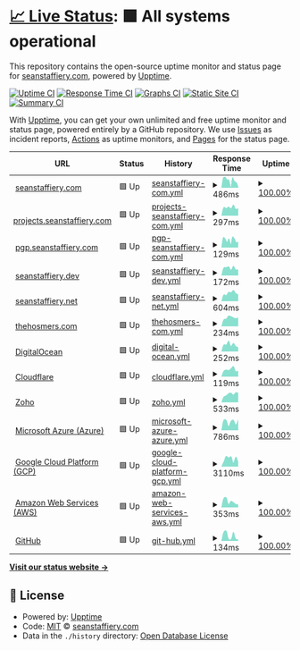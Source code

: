 # [📈 Live Status](https://demo.upptime.js.org): <!--live status--> **🟩 All systems operational**

This repository contains the open-source uptime monitor and status page for [seanstaffiery.com](https://demo.upptime.js.org), powered by [Upptime](https://github.com/upptime/upptime).

[![Uptime CI](https://github.com/seanstaffiery.com/status.seanstaffiery.com/workflows/Uptime%20CI/badge.svg)](https://github.com/seanstaffiery.com/status.seanstaffiery.com/actions?query=workflow%3A%22Uptime+CI%22)
[![Response Time CI](https://github.com/seanstaffiery.com/status.seanstaffiery.com/workflows/Response%20Time%20CI/badge.svg)](https://github.com/seanstaffiery.com/status.seanstaffiery.com/actions?query=workflow%3A%22Response+Time+CI%22)
[![Graphs CI](https://github.com/seanstaffiery.com/status.seanstaffiery.com/workflows/Graphs%20CI/badge.svg)](https://github.com/seanstaffiery.com/status.seanstaffiery.com/actions?query=workflow%3A%22Graphs+CI%22)
[![Static Site CI](https://github.com/seanstaffiery.com/status.seanstaffiery.com/workflows/Static%20Site%20CI/badge.svg)](https://github.com/seanstaffiery.com/status.seanstaffiery.com/actions?query=workflow%3A%22Static+Site+CI%22)
[![Summary CI](https://github.com/seanstaffiery.com/status.seanstaffiery.com/workflows/Summary%20CI/badge.svg)](https://github.com/seanstaffiery.com/status.seanstaffiery.com/actions?query=workflow%3A%22Summary+CI%22)

With [Upptime](https://upptime.js.org), you can get your own unlimited and free uptime monitor and status page, powered entirely by a GitHub repository. We use [Issues](https://github.com/seanstaffiery.com/status.seanstaffiery.com/issues) as incident reports, [Actions](https://github.com/seanstaffiery.com/status.seanstaffiery.com/actions) as uptime monitors, and [Pages](https://demo.upptime.js.org) for the status page.

<!--start: status pages-->
<!-- This summary is generated by Upptime (https://github.com/upptime/upptime) -->
<!-- Do not edit this manually, your changes will be overwritten -->
<!-- prettier-ignore -->
| URL | Status | History | Response Time | Uptime |
| --- | ------ | ------- | ------------- | ------ |
| <img alt="" src="https://favicons.githubusercontent.com/seanstaffiery.com" height="13"> [seanstaffiery.com](https://seanstaffiery.com) | 🟩 Up | [seanstaffiery-com.yml](https://github.com/SeanStaffiery/status.seanstaffiery.com/commits/HEAD/history/seanstaffiery-com.yml) | <details><summary><img alt="Response time graph" src="./graphs/seanstaffiery-com/response-time-week.png" height="20"> 486ms</summary><br><a href="https://status.seanstaffiery.com/history/seanstaffiery-com"><img alt="Response time 596" src="https://img.shields.io/endpoint?url=https%3A%2F%2Fraw.githubusercontent.com%2FSeanStaffiery%2Fstatus.seanstaffiery.com%2FHEAD%2Fapi%2Fseanstaffiery-com%2Fresponse-time.json"></a><br><a href="https://status.seanstaffiery.com/history/seanstaffiery-com"><img alt="24-hour response time 244" src="https://img.shields.io/endpoint?url=https%3A%2F%2Fraw.githubusercontent.com%2FSeanStaffiery%2Fstatus.seanstaffiery.com%2FHEAD%2Fapi%2Fseanstaffiery-com%2Fresponse-time-day.json"></a><br><a href="https://status.seanstaffiery.com/history/seanstaffiery-com"><img alt="7-day response time 486" src="https://img.shields.io/endpoint?url=https%3A%2F%2Fraw.githubusercontent.com%2FSeanStaffiery%2Fstatus.seanstaffiery.com%2FHEAD%2Fapi%2Fseanstaffiery-com%2Fresponse-time-week.json"></a><br><a href="https://status.seanstaffiery.com/history/seanstaffiery-com"><img alt="30-day response time 412" src="https://img.shields.io/endpoint?url=https%3A%2F%2Fraw.githubusercontent.com%2FSeanStaffiery%2Fstatus.seanstaffiery.com%2FHEAD%2Fapi%2Fseanstaffiery-com%2Fresponse-time-month.json"></a><br><a href="https://status.seanstaffiery.com/history/seanstaffiery-com"><img alt="1-year response time 596" src="https://img.shields.io/endpoint?url=https%3A%2F%2Fraw.githubusercontent.com%2FSeanStaffiery%2Fstatus.seanstaffiery.com%2FHEAD%2Fapi%2Fseanstaffiery-com%2Fresponse-time-year.json"></a></details> | <details><summary><a href="https://status.seanstaffiery.com/history/seanstaffiery-com">100.00%</a></summary><a href="https://status.seanstaffiery.com/history/seanstaffiery-com"><img alt="All-time uptime 99.88%" src="https://img.shields.io/endpoint?url=https%3A%2F%2Fraw.githubusercontent.com%2FSeanStaffiery%2Fstatus.seanstaffiery.com%2FHEAD%2Fapi%2Fseanstaffiery-com%2Fuptime.json"></a><br><a href="https://status.seanstaffiery.com/history/seanstaffiery-com"><img alt="24-hour uptime 100.00%" src="https://img.shields.io/endpoint?url=https%3A%2F%2Fraw.githubusercontent.com%2FSeanStaffiery%2Fstatus.seanstaffiery.com%2FHEAD%2Fapi%2Fseanstaffiery-com%2Fuptime-day.json"></a><br><a href="https://status.seanstaffiery.com/history/seanstaffiery-com"><img alt="7-day uptime 100.00%" src="https://img.shields.io/endpoint?url=https%3A%2F%2Fraw.githubusercontent.com%2FSeanStaffiery%2Fstatus.seanstaffiery.com%2FHEAD%2Fapi%2Fseanstaffiery-com%2Fuptime-week.json"></a><br><a href="https://status.seanstaffiery.com/history/seanstaffiery-com"><img alt="30-day uptime 99.94%" src="https://img.shields.io/endpoint?url=https%3A%2F%2Fraw.githubusercontent.com%2FSeanStaffiery%2Fstatus.seanstaffiery.com%2FHEAD%2Fapi%2Fseanstaffiery-com%2Fuptime-month.json"></a><br><a href="https://status.seanstaffiery.com/history/seanstaffiery-com"><img alt="1-year uptime 99.88%" src="https://img.shields.io/endpoint?url=https%3A%2F%2Fraw.githubusercontent.com%2FSeanStaffiery%2Fstatus.seanstaffiery.com%2FHEAD%2Fapi%2Fseanstaffiery-com%2Fuptime-year.json"></a></details>
| <img alt="" src="https://favicons.githubusercontent.com/projects.seanstaffiery.com" height="13"> [projects.seanstaffiery.com](https://projects.seanstaffiery.com) | 🟩 Up | [projects-seanstaffiery-com.yml](https://github.com/SeanStaffiery/status.seanstaffiery.com/commits/HEAD/history/projects-seanstaffiery-com.yml) | <details><summary><img alt="Response time graph" src="./graphs/projects-seanstaffiery-com/response-time-week.png" height="20"> 297ms</summary><br><a href="https://status.seanstaffiery.com/history/projects-seanstaffiery-com"><img alt="Response time 277" src="https://img.shields.io/endpoint?url=https%3A%2F%2Fraw.githubusercontent.com%2FSeanStaffiery%2Fstatus.seanstaffiery.com%2FHEAD%2Fapi%2Fprojects-seanstaffiery-com%2Fresponse-time.json"></a><br><a href="https://status.seanstaffiery.com/history/projects-seanstaffiery-com"><img alt="24-hour response time 335" src="https://img.shields.io/endpoint?url=https%3A%2F%2Fraw.githubusercontent.com%2FSeanStaffiery%2Fstatus.seanstaffiery.com%2FHEAD%2Fapi%2Fprojects-seanstaffiery-com%2Fresponse-time-day.json"></a><br><a href="https://status.seanstaffiery.com/history/projects-seanstaffiery-com"><img alt="7-day response time 297" src="https://img.shields.io/endpoint?url=https%3A%2F%2Fraw.githubusercontent.com%2FSeanStaffiery%2Fstatus.seanstaffiery.com%2FHEAD%2Fapi%2Fprojects-seanstaffiery-com%2Fresponse-time-week.json"></a><br><a href="https://status.seanstaffiery.com/history/projects-seanstaffiery-com"><img alt="30-day response time 267" src="https://img.shields.io/endpoint?url=https%3A%2F%2Fraw.githubusercontent.com%2FSeanStaffiery%2Fstatus.seanstaffiery.com%2FHEAD%2Fapi%2Fprojects-seanstaffiery-com%2Fresponse-time-month.json"></a><br><a href="https://status.seanstaffiery.com/history/projects-seanstaffiery-com"><img alt="1-year response time 277" src="https://img.shields.io/endpoint?url=https%3A%2F%2Fraw.githubusercontent.com%2FSeanStaffiery%2Fstatus.seanstaffiery.com%2FHEAD%2Fapi%2Fprojects-seanstaffiery-com%2Fresponse-time-year.json"></a></details> | <details><summary><a href="https://status.seanstaffiery.com/history/projects-seanstaffiery-com">100.00%</a></summary><a href="https://status.seanstaffiery.com/history/projects-seanstaffiery-com"><img alt="All-time uptime 99.79%" src="https://img.shields.io/endpoint?url=https%3A%2F%2Fraw.githubusercontent.com%2FSeanStaffiery%2Fstatus.seanstaffiery.com%2FHEAD%2Fapi%2Fprojects-seanstaffiery-com%2Fuptime.json"></a><br><a href="https://status.seanstaffiery.com/history/projects-seanstaffiery-com"><img alt="24-hour uptime 100.00%" src="https://img.shields.io/endpoint?url=https%3A%2F%2Fraw.githubusercontent.com%2FSeanStaffiery%2Fstatus.seanstaffiery.com%2FHEAD%2Fapi%2Fprojects-seanstaffiery-com%2Fuptime-day.json"></a><br><a href="https://status.seanstaffiery.com/history/projects-seanstaffiery-com"><img alt="7-day uptime 100.00%" src="https://img.shields.io/endpoint?url=https%3A%2F%2Fraw.githubusercontent.com%2FSeanStaffiery%2Fstatus.seanstaffiery.com%2FHEAD%2Fapi%2Fprojects-seanstaffiery-com%2Fuptime-week.json"></a><br><a href="https://status.seanstaffiery.com/history/projects-seanstaffiery-com"><img alt="30-day uptime 99.94%" src="https://img.shields.io/endpoint?url=https%3A%2F%2Fraw.githubusercontent.com%2FSeanStaffiery%2Fstatus.seanstaffiery.com%2FHEAD%2Fapi%2Fprojects-seanstaffiery-com%2Fuptime-month.json"></a><br><a href="https://status.seanstaffiery.com/history/projects-seanstaffiery-com"><img alt="1-year uptime 99.79%" src="https://img.shields.io/endpoint?url=https%3A%2F%2Fraw.githubusercontent.com%2FSeanStaffiery%2Fstatus.seanstaffiery.com%2FHEAD%2Fapi%2Fprojects-seanstaffiery-com%2Fuptime-year.json"></a></details>
| <img alt="" src="https://favicons.githubusercontent.com/pgp.seanstaffiery.com" height="13"> [pgp.seanstaffiery.com](https://pgp.seanstaffiery.com) | 🟩 Up | [pgp-seanstaffiery-com.yml](https://github.com/SeanStaffiery/status.seanstaffiery.com/commits/HEAD/history/pgp-seanstaffiery-com.yml) | <details><summary><img alt="Response time graph" src="./graphs/pgp-seanstaffiery-com/response-time-week.png" height="20"> 129ms</summary><br><a href="https://status.seanstaffiery.com/history/pgp-seanstaffiery-com"><img alt="Response time 123" src="https://img.shields.io/endpoint?url=https%3A%2F%2Fraw.githubusercontent.com%2FSeanStaffiery%2Fstatus.seanstaffiery.com%2FHEAD%2Fapi%2Fpgp-seanstaffiery-com%2Fresponse-time.json"></a><br><a href="https://status.seanstaffiery.com/history/pgp-seanstaffiery-com"><img alt="24-hour response time 125" src="https://img.shields.io/endpoint?url=https%3A%2F%2Fraw.githubusercontent.com%2FSeanStaffiery%2Fstatus.seanstaffiery.com%2FHEAD%2Fapi%2Fpgp-seanstaffiery-com%2Fresponse-time-day.json"></a><br><a href="https://status.seanstaffiery.com/history/pgp-seanstaffiery-com"><img alt="7-day response time 129" src="https://img.shields.io/endpoint?url=https%3A%2F%2Fraw.githubusercontent.com%2FSeanStaffiery%2Fstatus.seanstaffiery.com%2FHEAD%2Fapi%2Fpgp-seanstaffiery-com%2Fresponse-time-week.json"></a><br><a href="https://status.seanstaffiery.com/history/pgp-seanstaffiery-com"><img alt="30-day response time 128" src="https://img.shields.io/endpoint?url=https%3A%2F%2Fraw.githubusercontent.com%2FSeanStaffiery%2Fstatus.seanstaffiery.com%2FHEAD%2Fapi%2Fpgp-seanstaffiery-com%2Fresponse-time-month.json"></a><br><a href="https://status.seanstaffiery.com/history/pgp-seanstaffiery-com"><img alt="1-year response time 123" src="https://img.shields.io/endpoint?url=https%3A%2F%2Fraw.githubusercontent.com%2FSeanStaffiery%2Fstatus.seanstaffiery.com%2FHEAD%2Fapi%2Fpgp-seanstaffiery-com%2Fresponse-time-year.json"></a></details> | <details><summary><a href="https://status.seanstaffiery.com/history/pgp-seanstaffiery-com">100.00%</a></summary><a href="https://status.seanstaffiery.com/history/pgp-seanstaffiery-com"><img alt="All-time uptime 99.97%" src="https://img.shields.io/endpoint?url=https%3A%2F%2Fraw.githubusercontent.com%2FSeanStaffiery%2Fstatus.seanstaffiery.com%2FHEAD%2Fapi%2Fpgp-seanstaffiery-com%2Fuptime.json"></a><br><a href="https://status.seanstaffiery.com/history/pgp-seanstaffiery-com"><img alt="24-hour uptime 100.00%" src="https://img.shields.io/endpoint?url=https%3A%2F%2Fraw.githubusercontent.com%2FSeanStaffiery%2Fstatus.seanstaffiery.com%2FHEAD%2Fapi%2Fpgp-seanstaffiery-com%2Fuptime-day.json"></a><br><a href="https://status.seanstaffiery.com/history/pgp-seanstaffiery-com"><img alt="7-day uptime 100.00%" src="https://img.shields.io/endpoint?url=https%3A%2F%2Fraw.githubusercontent.com%2FSeanStaffiery%2Fstatus.seanstaffiery.com%2FHEAD%2Fapi%2Fpgp-seanstaffiery-com%2Fuptime-week.json"></a><br><a href="https://status.seanstaffiery.com/history/pgp-seanstaffiery-com"><img alt="30-day uptime 100.00%" src="https://img.shields.io/endpoint?url=https%3A%2F%2Fraw.githubusercontent.com%2FSeanStaffiery%2Fstatus.seanstaffiery.com%2FHEAD%2Fapi%2Fpgp-seanstaffiery-com%2Fuptime-month.json"></a><br><a href="https://status.seanstaffiery.com/history/pgp-seanstaffiery-com"><img alt="1-year uptime 99.97%" src="https://img.shields.io/endpoint?url=https%3A%2F%2Fraw.githubusercontent.com%2FSeanStaffiery%2Fstatus.seanstaffiery.com%2FHEAD%2Fapi%2Fpgp-seanstaffiery-com%2Fuptime-year.json"></a></details>
| <img alt="" src="https://favicons.githubusercontent.com/seanstaffiery.dev" height="13"> [seanstaffiery.dev](https://seanstaffiery.dev) | 🟩 Up | [seanstaffiery-dev.yml](https://github.com/SeanStaffiery/status.seanstaffiery.com/commits/HEAD/history/seanstaffiery-dev.yml) | <details><summary><img alt="Response time graph" src="./graphs/seanstaffiery-dev/response-time-week.png" height="20"> 172ms</summary><br><a href="https://status.seanstaffiery.com/history/seanstaffiery-dev"><img alt="Response time 180" src="https://img.shields.io/endpoint?url=https%3A%2F%2Fraw.githubusercontent.com%2FSeanStaffiery%2Fstatus.seanstaffiery.com%2FHEAD%2Fapi%2Fseanstaffiery-dev%2Fresponse-time.json"></a><br><a href="https://status.seanstaffiery.com/history/seanstaffiery-dev"><img alt="24-hour response time 218" src="https://img.shields.io/endpoint?url=https%3A%2F%2Fraw.githubusercontent.com%2FSeanStaffiery%2Fstatus.seanstaffiery.com%2FHEAD%2Fapi%2Fseanstaffiery-dev%2Fresponse-time-day.json"></a><br><a href="https://status.seanstaffiery.com/history/seanstaffiery-dev"><img alt="7-day response time 172" src="https://img.shields.io/endpoint?url=https%3A%2F%2Fraw.githubusercontent.com%2FSeanStaffiery%2Fstatus.seanstaffiery.com%2FHEAD%2Fapi%2Fseanstaffiery-dev%2Fresponse-time-week.json"></a><br><a href="https://status.seanstaffiery.com/history/seanstaffiery-dev"><img alt="30-day response time 165" src="https://img.shields.io/endpoint?url=https%3A%2F%2Fraw.githubusercontent.com%2FSeanStaffiery%2Fstatus.seanstaffiery.com%2FHEAD%2Fapi%2Fseanstaffiery-dev%2Fresponse-time-month.json"></a><br><a href="https://status.seanstaffiery.com/history/seanstaffiery-dev"><img alt="1-year response time 180" src="https://img.shields.io/endpoint?url=https%3A%2F%2Fraw.githubusercontent.com%2FSeanStaffiery%2Fstatus.seanstaffiery.com%2FHEAD%2Fapi%2Fseanstaffiery-dev%2Fresponse-time-year.json"></a></details> | <details><summary><a href="https://status.seanstaffiery.com/history/seanstaffiery-dev">100.00%</a></summary><a href="https://status.seanstaffiery.com/history/seanstaffiery-dev"><img alt="All-time uptime 99.94%" src="https://img.shields.io/endpoint?url=https%3A%2F%2Fraw.githubusercontent.com%2FSeanStaffiery%2Fstatus.seanstaffiery.com%2FHEAD%2Fapi%2Fseanstaffiery-dev%2Fuptime.json"></a><br><a href="https://status.seanstaffiery.com/history/seanstaffiery-dev"><img alt="24-hour uptime 100.00%" src="https://img.shields.io/endpoint?url=https%3A%2F%2Fraw.githubusercontent.com%2FSeanStaffiery%2Fstatus.seanstaffiery.com%2FHEAD%2Fapi%2Fseanstaffiery-dev%2Fuptime-day.json"></a><br><a href="https://status.seanstaffiery.com/history/seanstaffiery-dev"><img alt="7-day uptime 100.00%" src="https://img.shields.io/endpoint?url=https%3A%2F%2Fraw.githubusercontent.com%2FSeanStaffiery%2Fstatus.seanstaffiery.com%2FHEAD%2Fapi%2Fseanstaffiery-dev%2Fuptime-week.json"></a><br><a href="https://status.seanstaffiery.com/history/seanstaffiery-dev"><img alt="30-day uptime 100.00%" src="https://img.shields.io/endpoint?url=https%3A%2F%2Fraw.githubusercontent.com%2FSeanStaffiery%2Fstatus.seanstaffiery.com%2FHEAD%2Fapi%2Fseanstaffiery-dev%2Fuptime-month.json"></a><br><a href="https://status.seanstaffiery.com/history/seanstaffiery-dev"><img alt="1-year uptime 99.94%" src="https://img.shields.io/endpoint?url=https%3A%2F%2Fraw.githubusercontent.com%2FSeanStaffiery%2Fstatus.seanstaffiery.com%2FHEAD%2Fapi%2Fseanstaffiery-dev%2Fuptime-year.json"></a></details>
| <img alt="" src="https://favicons.githubusercontent.com/seanstaffiery.net" height="13"> [seanstaffiery.net](https://seanstaffiery.net) | 🟩 Up | [seanstaffiery-net.yml](https://github.com/SeanStaffiery/status.seanstaffiery.com/commits/HEAD/history/seanstaffiery-net.yml) | <details><summary><img alt="Response time graph" src="./graphs/seanstaffiery-net/response-time-week.png" height="20"> 604ms</summary><br><a href="https://status.seanstaffiery.com/history/seanstaffiery-net"><img alt="Response time 585" src="https://img.shields.io/endpoint?url=https%3A%2F%2Fraw.githubusercontent.com%2FSeanStaffiery%2Fstatus.seanstaffiery.com%2FHEAD%2Fapi%2Fseanstaffiery-net%2Fresponse-time.json"></a><br><a href="https://status.seanstaffiery.com/history/seanstaffiery-net"><img alt="24-hour response time 675" src="https://img.shields.io/endpoint?url=https%3A%2F%2Fraw.githubusercontent.com%2FSeanStaffiery%2Fstatus.seanstaffiery.com%2FHEAD%2Fapi%2Fseanstaffiery-net%2Fresponse-time-day.json"></a><br><a href="https://status.seanstaffiery.com/history/seanstaffiery-net"><img alt="7-day response time 604" src="https://img.shields.io/endpoint?url=https%3A%2F%2Fraw.githubusercontent.com%2FSeanStaffiery%2Fstatus.seanstaffiery.com%2FHEAD%2Fapi%2Fseanstaffiery-net%2Fresponse-time-week.json"></a><br><a href="https://status.seanstaffiery.com/history/seanstaffiery-net"><img alt="30-day response time 581" src="https://img.shields.io/endpoint?url=https%3A%2F%2Fraw.githubusercontent.com%2FSeanStaffiery%2Fstatus.seanstaffiery.com%2FHEAD%2Fapi%2Fseanstaffiery-net%2Fresponse-time-month.json"></a><br><a href="https://status.seanstaffiery.com/history/seanstaffiery-net"><img alt="1-year response time 585" src="https://img.shields.io/endpoint?url=https%3A%2F%2Fraw.githubusercontent.com%2FSeanStaffiery%2Fstatus.seanstaffiery.com%2FHEAD%2Fapi%2Fseanstaffiery-net%2Fresponse-time-year.json"></a></details> | <details><summary><a href="https://status.seanstaffiery.com/history/seanstaffiery-net">100.00%</a></summary><a href="https://status.seanstaffiery.com/history/seanstaffiery-net"><img alt="All-time uptime 100.00%" src="https://img.shields.io/endpoint?url=https%3A%2F%2Fraw.githubusercontent.com%2FSeanStaffiery%2Fstatus.seanstaffiery.com%2FHEAD%2Fapi%2Fseanstaffiery-net%2Fuptime.json"></a><br><a href="https://status.seanstaffiery.com/history/seanstaffiery-net"><img alt="24-hour uptime 100.00%" src="https://img.shields.io/endpoint?url=https%3A%2F%2Fraw.githubusercontent.com%2FSeanStaffiery%2Fstatus.seanstaffiery.com%2FHEAD%2Fapi%2Fseanstaffiery-net%2Fuptime-day.json"></a><br><a href="https://status.seanstaffiery.com/history/seanstaffiery-net"><img alt="7-day uptime 100.00%" src="https://img.shields.io/endpoint?url=https%3A%2F%2Fraw.githubusercontent.com%2FSeanStaffiery%2Fstatus.seanstaffiery.com%2FHEAD%2Fapi%2Fseanstaffiery-net%2Fuptime-week.json"></a><br><a href="https://status.seanstaffiery.com/history/seanstaffiery-net"><img alt="30-day uptime 100.00%" src="https://img.shields.io/endpoint?url=https%3A%2F%2Fraw.githubusercontent.com%2FSeanStaffiery%2Fstatus.seanstaffiery.com%2FHEAD%2Fapi%2Fseanstaffiery-net%2Fuptime-month.json"></a><br><a href="https://status.seanstaffiery.com/history/seanstaffiery-net"><img alt="1-year uptime 100.00%" src="https://img.shields.io/endpoint?url=https%3A%2F%2Fraw.githubusercontent.com%2FSeanStaffiery%2Fstatus.seanstaffiery.com%2FHEAD%2Fapi%2Fseanstaffiery-net%2Fuptime-year.json"></a></details>
| <img alt="" src="https://favicons.githubusercontent.com/thehosmers.com" height="13"> [thehosmers.com](https://thehosmers.com) | 🟩 Up | [thehosmers-com.yml](https://github.com/SeanStaffiery/status.seanstaffiery.com/commits/HEAD/history/thehosmers-com.yml) | <details><summary><img alt="Response time graph" src="./graphs/thehosmers-com/response-time-week.png" height="20"> 234ms</summary><br><a href="https://status.seanstaffiery.com/history/thehosmers-com"><img alt="Response time 227" src="https://img.shields.io/endpoint?url=https%3A%2F%2Fraw.githubusercontent.com%2FSeanStaffiery%2Fstatus.seanstaffiery.com%2FHEAD%2Fapi%2Fthehosmers-com%2Fresponse-time.json"></a><br><a href="https://status.seanstaffiery.com/history/thehosmers-com"><img alt="24-hour response time 195" src="https://img.shields.io/endpoint?url=https%3A%2F%2Fraw.githubusercontent.com%2FSeanStaffiery%2Fstatus.seanstaffiery.com%2FHEAD%2Fapi%2Fthehosmers-com%2Fresponse-time-day.json"></a><br><a href="https://status.seanstaffiery.com/history/thehosmers-com"><img alt="7-day response time 234" src="https://img.shields.io/endpoint?url=https%3A%2F%2Fraw.githubusercontent.com%2FSeanStaffiery%2Fstatus.seanstaffiery.com%2FHEAD%2Fapi%2Fthehosmers-com%2Fresponse-time-week.json"></a><br><a href="https://status.seanstaffiery.com/history/thehosmers-com"><img alt="30-day response time 222" src="https://img.shields.io/endpoint?url=https%3A%2F%2Fraw.githubusercontent.com%2FSeanStaffiery%2Fstatus.seanstaffiery.com%2FHEAD%2Fapi%2Fthehosmers-com%2Fresponse-time-month.json"></a><br><a href="https://status.seanstaffiery.com/history/thehosmers-com"><img alt="1-year response time 227" src="https://img.shields.io/endpoint?url=https%3A%2F%2Fraw.githubusercontent.com%2FSeanStaffiery%2Fstatus.seanstaffiery.com%2FHEAD%2Fapi%2Fthehosmers-com%2Fresponse-time-year.json"></a></details> | <details><summary><a href="https://status.seanstaffiery.com/history/thehosmers-com">100.00%</a></summary><a href="https://status.seanstaffiery.com/history/thehosmers-com"><img alt="All-time uptime 99.97%" src="https://img.shields.io/endpoint?url=https%3A%2F%2Fraw.githubusercontent.com%2FSeanStaffiery%2Fstatus.seanstaffiery.com%2FHEAD%2Fapi%2Fthehosmers-com%2Fuptime.json"></a><br><a href="https://status.seanstaffiery.com/history/thehosmers-com"><img alt="24-hour uptime 100.00%" src="https://img.shields.io/endpoint?url=https%3A%2F%2Fraw.githubusercontent.com%2FSeanStaffiery%2Fstatus.seanstaffiery.com%2FHEAD%2Fapi%2Fthehosmers-com%2Fuptime-day.json"></a><br><a href="https://status.seanstaffiery.com/history/thehosmers-com"><img alt="7-day uptime 100.00%" src="https://img.shields.io/endpoint?url=https%3A%2F%2Fraw.githubusercontent.com%2FSeanStaffiery%2Fstatus.seanstaffiery.com%2FHEAD%2Fapi%2Fthehosmers-com%2Fuptime-week.json"></a><br><a href="https://status.seanstaffiery.com/history/thehosmers-com"><img alt="30-day uptime 100.00%" src="https://img.shields.io/endpoint?url=https%3A%2F%2Fraw.githubusercontent.com%2FSeanStaffiery%2Fstatus.seanstaffiery.com%2FHEAD%2Fapi%2Fthehosmers-com%2Fuptime-month.json"></a><br><a href="https://status.seanstaffiery.com/history/thehosmers-com"><img alt="1-year uptime 99.97%" src="https://img.shields.io/endpoint?url=https%3A%2F%2Fraw.githubusercontent.com%2FSeanStaffiery%2Fstatus.seanstaffiery.com%2FHEAD%2Fapi%2Fthehosmers-com%2Fuptime-year.json"></a></details>
| <img alt="" src="https://favicons.githubusercontent.com/digitalocean.com" height="13"> [DigitalOcean](https://digitalocean.com) | 🟩 Up | [digital-ocean.yml](https://github.com/SeanStaffiery/status.seanstaffiery.com/commits/HEAD/history/digital-ocean.yml) | <details><summary><img alt="Response time graph" src="./graphs/digital-ocean/response-time-week.png" height="20"> 252ms</summary><br><a href="https://status.seanstaffiery.com/history/digital-ocean"><img alt="Response time 205" src="https://img.shields.io/endpoint?url=https%3A%2F%2Fraw.githubusercontent.com%2FSeanStaffiery%2Fstatus.seanstaffiery.com%2FHEAD%2Fapi%2Fdigital-ocean%2Fresponse-time.json"></a><br><a href="https://status.seanstaffiery.com/history/digital-ocean"><img alt="24-hour response time 311" src="https://img.shields.io/endpoint?url=https%3A%2F%2Fraw.githubusercontent.com%2FSeanStaffiery%2Fstatus.seanstaffiery.com%2FHEAD%2Fapi%2Fdigital-ocean%2Fresponse-time-day.json"></a><br><a href="https://status.seanstaffiery.com/history/digital-ocean"><img alt="7-day response time 252" src="https://img.shields.io/endpoint?url=https%3A%2F%2Fraw.githubusercontent.com%2FSeanStaffiery%2Fstatus.seanstaffiery.com%2FHEAD%2Fapi%2Fdigital-ocean%2Fresponse-time-week.json"></a><br><a href="https://status.seanstaffiery.com/history/digital-ocean"><img alt="30-day response time 203" src="https://img.shields.io/endpoint?url=https%3A%2F%2Fraw.githubusercontent.com%2FSeanStaffiery%2Fstatus.seanstaffiery.com%2FHEAD%2Fapi%2Fdigital-ocean%2Fresponse-time-month.json"></a><br><a href="https://status.seanstaffiery.com/history/digital-ocean"><img alt="1-year response time 205" src="https://img.shields.io/endpoint?url=https%3A%2F%2Fraw.githubusercontent.com%2FSeanStaffiery%2Fstatus.seanstaffiery.com%2FHEAD%2Fapi%2Fdigital-ocean%2Fresponse-time-year.json"></a></details> | <details><summary><a href="https://status.seanstaffiery.com/history/digital-ocean">100.00%</a></summary><a href="https://status.seanstaffiery.com/history/digital-ocean"><img alt="All-time uptime 100.00%" src="https://img.shields.io/endpoint?url=https%3A%2F%2Fraw.githubusercontent.com%2FSeanStaffiery%2Fstatus.seanstaffiery.com%2FHEAD%2Fapi%2Fdigital-ocean%2Fuptime.json"></a><br><a href="https://status.seanstaffiery.com/history/digital-ocean"><img alt="24-hour uptime 100.00%" src="https://img.shields.io/endpoint?url=https%3A%2F%2Fraw.githubusercontent.com%2FSeanStaffiery%2Fstatus.seanstaffiery.com%2FHEAD%2Fapi%2Fdigital-ocean%2Fuptime-day.json"></a><br><a href="https://status.seanstaffiery.com/history/digital-ocean"><img alt="7-day uptime 100.00%" src="https://img.shields.io/endpoint?url=https%3A%2F%2Fraw.githubusercontent.com%2FSeanStaffiery%2Fstatus.seanstaffiery.com%2FHEAD%2Fapi%2Fdigital-ocean%2Fuptime-week.json"></a><br><a href="https://status.seanstaffiery.com/history/digital-ocean"><img alt="30-day uptime 100.00%" src="https://img.shields.io/endpoint?url=https%3A%2F%2Fraw.githubusercontent.com%2FSeanStaffiery%2Fstatus.seanstaffiery.com%2FHEAD%2Fapi%2Fdigital-ocean%2Fuptime-month.json"></a><br><a href="https://status.seanstaffiery.com/history/digital-ocean"><img alt="1-year uptime 100.00%" src="https://img.shields.io/endpoint?url=https%3A%2F%2Fraw.githubusercontent.com%2FSeanStaffiery%2Fstatus.seanstaffiery.com%2FHEAD%2Fapi%2Fdigital-ocean%2Fuptime-year.json"></a></details>
| <img alt="" src="https://favicons.githubusercontent.com/www.cloudflare.com" height="13"> [Cloudflare](https://www.cloudflare.com) | 🟩 Up | [cloudflare.yml](https://github.com/SeanStaffiery/status.seanstaffiery.com/commits/HEAD/history/cloudflare.yml) | <details><summary><img alt="Response time graph" src="./graphs/cloudflare/response-time-week.png" height="20"> 119ms</summary><br><a href="https://status.seanstaffiery.com/history/cloudflare"><img alt="Response time 135" src="https://img.shields.io/endpoint?url=https%3A%2F%2Fraw.githubusercontent.com%2FSeanStaffiery%2Fstatus.seanstaffiery.com%2FHEAD%2Fapi%2Fcloudflare%2Fresponse-time.json"></a><br><a href="https://status.seanstaffiery.com/history/cloudflare"><img alt="24-hour response time 138" src="https://img.shields.io/endpoint?url=https%3A%2F%2Fraw.githubusercontent.com%2FSeanStaffiery%2Fstatus.seanstaffiery.com%2FHEAD%2Fapi%2Fcloudflare%2Fresponse-time-day.json"></a><br><a href="https://status.seanstaffiery.com/history/cloudflare"><img alt="7-day response time 119" src="https://img.shields.io/endpoint?url=https%3A%2F%2Fraw.githubusercontent.com%2FSeanStaffiery%2Fstatus.seanstaffiery.com%2FHEAD%2Fapi%2Fcloudflare%2Fresponse-time-week.json"></a><br><a href="https://status.seanstaffiery.com/history/cloudflare"><img alt="30-day response time 91" src="https://img.shields.io/endpoint?url=https%3A%2F%2Fraw.githubusercontent.com%2FSeanStaffiery%2Fstatus.seanstaffiery.com%2FHEAD%2Fapi%2Fcloudflare%2Fresponse-time-month.json"></a><br><a href="https://status.seanstaffiery.com/history/cloudflare"><img alt="1-year response time 135" src="https://img.shields.io/endpoint?url=https%3A%2F%2Fraw.githubusercontent.com%2FSeanStaffiery%2Fstatus.seanstaffiery.com%2FHEAD%2Fapi%2Fcloudflare%2Fresponse-time-year.json"></a></details> | <details><summary><a href="https://status.seanstaffiery.com/history/cloudflare">100.00%</a></summary><a href="https://status.seanstaffiery.com/history/cloudflare"><img alt="All-time uptime 100.00%" src="https://img.shields.io/endpoint?url=https%3A%2F%2Fraw.githubusercontent.com%2FSeanStaffiery%2Fstatus.seanstaffiery.com%2FHEAD%2Fapi%2Fcloudflare%2Fuptime.json"></a><br><a href="https://status.seanstaffiery.com/history/cloudflare"><img alt="24-hour uptime 100.00%" src="https://img.shields.io/endpoint?url=https%3A%2F%2Fraw.githubusercontent.com%2FSeanStaffiery%2Fstatus.seanstaffiery.com%2FHEAD%2Fapi%2Fcloudflare%2Fuptime-day.json"></a><br><a href="https://status.seanstaffiery.com/history/cloudflare"><img alt="7-day uptime 100.00%" src="https://img.shields.io/endpoint?url=https%3A%2F%2Fraw.githubusercontent.com%2FSeanStaffiery%2Fstatus.seanstaffiery.com%2FHEAD%2Fapi%2Fcloudflare%2Fuptime-week.json"></a><br><a href="https://status.seanstaffiery.com/history/cloudflare"><img alt="30-day uptime 100.00%" src="https://img.shields.io/endpoint?url=https%3A%2F%2Fraw.githubusercontent.com%2FSeanStaffiery%2Fstatus.seanstaffiery.com%2FHEAD%2Fapi%2Fcloudflare%2Fuptime-month.json"></a><br><a href="https://status.seanstaffiery.com/history/cloudflare"><img alt="1-year uptime 100.00%" src="https://img.shields.io/endpoint?url=https%3A%2F%2Fraw.githubusercontent.com%2FSeanStaffiery%2Fstatus.seanstaffiery.com%2FHEAD%2Fapi%2Fcloudflare%2Fuptime-year.json"></a></details>
| <img alt="" src="https://favicons.githubusercontent.com/zoho.com" height="13"> [Zoho](https://zoho.com) | 🟩 Up | [zoho.yml](https://github.com/SeanStaffiery/status.seanstaffiery.com/commits/HEAD/history/zoho.yml) | <details><summary><img alt="Response time graph" src="./graphs/zoho/response-time-week.png" height="20"> 533ms</summary><br><a href="https://status.seanstaffiery.com/history/zoho"><img alt="Response time 965" src="https://img.shields.io/endpoint?url=https%3A%2F%2Fraw.githubusercontent.com%2FSeanStaffiery%2Fstatus.seanstaffiery.com%2FHEAD%2Fapi%2Fzoho%2Fresponse-time.json"></a><br><a href="https://status.seanstaffiery.com/history/zoho"><img alt="24-hour response time 453" src="https://img.shields.io/endpoint?url=https%3A%2F%2Fraw.githubusercontent.com%2FSeanStaffiery%2Fstatus.seanstaffiery.com%2FHEAD%2Fapi%2Fzoho%2Fresponse-time-day.json"></a><br><a href="https://status.seanstaffiery.com/history/zoho"><img alt="7-day response time 533" src="https://img.shields.io/endpoint?url=https%3A%2F%2Fraw.githubusercontent.com%2FSeanStaffiery%2Fstatus.seanstaffiery.com%2FHEAD%2Fapi%2Fzoho%2Fresponse-time-week.json"></a><br><a href="https://status.seanstaffiery.com/history/zoho"><img alt="30-day response time 537" src="https://img.shields.io/endpoint?url=https%3A%2F%2Fraw.githubusercontent.com%2FSeanStaffiery%2Fstatus.seanstaffiery.com%2FHEAD%2Fapi%2Fzoho%2Fresponse-time-month.json"></a><br><a href="https://status.seanstaffiery.com/history/zoho"><img alt="1-year response time 965" src="https://img.shields.io/endpoint?url=https%3A%2F%2Fraw.githubusercontent.com%2FSeanStaffiery%2Fstatus.seanstaffiery.com%2FHEAD%2Fapi%2Fzoho%2Fresponse-time-year.json"></a></details> | <details><summary><a href="https://status.seanstaffiery.com/history/zoho">100.00%</a></summary><a href="https://status.seanstaffiery.com/history/zoho"><img alt="All-time uptime 99.96%" src="https://img.shields.io/endpoint?url=https%3A%2F%2Fraw.githubusercontent.com%2FSeanStaffiery%2Fstatus.seanstaffiery.com%2FHEAD%2Fapi%2Fzoho%2Fuptime.json"></a><br><a href="https://status.seanstaffiery.com/history/zoho"><img alt="24-hour uptime 100.00%" src="https://img.shields.io/endpoint?url=https%3A%2F%2Fraw.githubusercontent.com%2FSeanStaffiery%2Fstatus.seanstaffiery.com%2FHEAD%2Fapi%2Fzoho%2Fuptime-day.json"></a><br><a href="https://status.seanstaffiery.com/history/zoho"><img alt="7-day uptime 100.00%" src="https://img.shields.io/endpoint?url=https%3A%2F%2Fraw.githubusercontent.com%2FSeanStaffiery%2Fstatus.seanstaffiery.com%2FHEAD%2Fapi%2Fzoho%2Fuptime-week.json"></a><br><a href="https://status.seanstaffiery.com/history/zoho"><img alt="30-day uptime 100.00%" src="https://img.shields.io/endpoint?url=https%3A%2F%2Fraw.githubusercontent.com%2FSeanStaffiery%2Fstatus.seanstaffiery.com%2FHEAD%2Fapi%2Fzoho%2Fuptime-month.json"></a><br><a href="https://status.seanstaffiery.com/history/zoho"><img alt="1-year uptime 99.96%" src="https://img.shields.io/endpoint?url=https%3A%2F%2Fraw.githubusercontent.com%2FSeanStaffiery%2Fstatus.seanstaffiery.com%2FHEAD%2Fapi%2Fzoho%2Fuptime-year.json"></a></details>
| <img alt="" src="https://favicons.githubusercontent.com/azure.com" height="13"> [Microsoft Azure (Azure)](https://azure.com) | 🟩 Up | [microsoft-azure-azure.yml](https://github.com/SeanStaffiery/status.seanstaffiery.com/commits/HEAD/history/microsoft-azure-azure.yml) | <details><summary><img alt="Response time graph" src="./graphs/microsoft-azure-azure/response-time-week.png" height="20"> 786ms</summary><br><a href="https://status.seanstaffiery.com/history/microsoft-azure-azure"><img alt="Response time 845" src="https://img.shields.io/endpoint?url=https%3A%2F%2Fraw.githubusercontent.com%2FSeanStaffiery%2Fstatus.seanstaffiery.com%2FHEAD%2Fapi%2Fmicrosoft-azure-azure%2Fresponse-time.json"></a><br><a href="https://status.seanstaffiery.com/history/microsoft-azure-azure"><img alt="24-hour response time 979" src="https://img.shields.io/endpoint?url=https%3A%2F%2Fraw.githubusercontent.com%2FSeanStaffiery%2Fstatus.seanstaffiery.com%2FHEAD%2Fapi%2Fmicrosoft-azure-azure%2Fresponse-time-day.json"></a><br><a href="https://status.seanstaffiery.com/history/microsoft-azure-azure"><img alt="7-day response time 786" src="https://img.shields.io/endpoint?url=https%3A%2F%2Fraw.githubusercontent.com%2FSeanStaffiery%2Fstatus.seanstaffiery.com%2FHEAD%2Fapi%2Fmicrosoft-azure-azure%2Fresponse-time-week.json"></a><br><a href="https://status.seanstaffiery.com/history/microsoft-azure-azure"><img alt="30-day response time 850" src="https://img.shields.io/endpoint?url=https%3A%2F%2Fraw.githubusercontent.com%2FSeanStaffiery%2Fstatus.seanstaffiery.com%2FHEAD%2Fapi%2Fmicrosoft-azure-azure%2Fresponse-time-month.json"></a><br><a href="https://status.seanstaffiery.com/history/microsoft-azure-azure"><img alt="1-year response time 845" src="https://img.shields.io/endpoint?url=https%3A%2F%2Fraw.githubusercontent.com%2FSeanStaffiery%2Fstatus.seanstaffiery.com%2FHEAD%2Fapi%2Fmicrosoft-azure-azure%2Fresponse-time-year.json"></a></details> | <details><summary><a href="https://status.seanstaffiery.com/history/microsoft-azure-azure">100.00%</a></summary><a href="https://status.seanstaffiery.com/history/microsoft-azure-azure"><img alt="All-time uptime 100.00%" src="https://img.shields.io/endpoint?url=https%3A%2F%2Fraw.githubusercontent.com%2FSeanStaffiery%2Fstatus.seanstaffiery.com%2FHEAD%2Fapi%2Fmicrosoft-azure-azure%2Fuptime.json"></a><br><a href="https://status.seanstaffiery.com/history/microsoft-azure-azure"><img alt="24-hour uptime 100.00%" src="https://img.shields.io/endpoint?url=https%3A%2F%2Fraw.githubusercontent.com%2FSeanStaffiery%2Fstatus.seanstaffiery.com%2FHEAD%2Fapi%2Fmicrosoft-azure-azure%2Fuptime-day.json"></a><br><a href="https://status.seanstaffiery.com/history/microsoft-azure-azure"><img alt="7-day uptime 100.00%" src="https://img.shields.io/endpoint?url=https%3A%2F%2Fraw.githubusercontent.com%2FSeanStaffiery%2Fstatus.seanstaffiery.com%2FHEAD%2Fapi%2Fmicrosoft-azure-azure%2Fuptime-week.json"></a><br><a href="https://status.seanstaffiery.com/history/microsoft-azure-azure"><img alt="30-day uptime 100.00%" src="https://img.shields.io/endpoint?url=https%3A%2F%2Fraw.githubusercontent.com%2FSeanStaffiery%2Fstatus.seanstaffiery.com%2FHEAD%2Fapi%2Fmicrosoft-azure-azure%2Fuptime-month.json"></a><br><a href="https://status.seanstaffiery.com/history/microsoft-azure-azure"><img alt="1-year uptime 100.00%" src="https://img.shields.io/endpoint?url=https%3A%2F%2Fraw.githubusercontent.com%2FSeanStaffiery%2Fstatus.seanstaffiery.com%2FHEAD%2Fapi%2Fmicrosoft-azure-azure%2Fuptime-year.json"></a></details>
| <img alt="" src="https://favicons.githubusercontent.com/cloud.google.com" height="13"> [Google Cloud Platform (GCP)](https://cloud.google.com) | 🟩 Up | [google-cloud-platform-gcp.yml](https://github.com/SeanStaffiery/status.seanstaffiery.com/commits/HEAD/history/google-cloud-platform-gcp.yml) | <details><summary><img alt="Response time graph" src="./graphs/google-cloud-platform-gcp/response-time-week.png" height="20"> 3110ms</summary><br><a href="https://status.seanstaffiery.com/history/google-cloud-platform-gcp"><img alt="Response time 2729" src="https://img.shields.io/endpoint?url=https%3A%2F%2Fraw.githubusercontent.com%2FSeanStaffiery%2Fstatus.seanstaffiery.com%2FHEAD%2Fapi%2Fgoogle-cloud-platform-gcp%2Fresponse-time.json"></a><br><a href="https://status.seanstaffiery.com/history/google-cloud-platform-gcp"><img alt="24-hour response time 2416" src="https://img.shields.io/endpoint?url=https%3A%2F%2Fraw.githubusercontent.com%2FSeanStaffiery%2Fstatus.seanstaffiery.com%2FHEAD%2Fapi%2Fgoogle-cloud-platform-gcp%2Fresponse-time-day.json"></a><br><a href="https://status.seanstaffiery.com/history/google-cloud-platform-gcp"><img alt="7-day response time 3110" src="https://img.shields.io/endpoint?url=https%3A%2F%2Fraw.githubusercontent.com%2FSeanStaffiery%2Fstatus.seanstaffiery.com%2FHEAD%2Fapi%2Fgoogle-cloud-platform-gcp%2Fresponse-time-week.json"></a><br><a href="https://status.seanstaffiery.com/history/google-cloud-platform-gcp"><img alt="30-day response time 2640" src="https://img.shields.io/endpoint?url=https%3A%2F%2Fraw.githubusercontent.com%2FSeanStaffiery%2Fstatus.seanstaffiery.com%2FHEAD%2Fapi%2Fgoogle-cloud-platform-gcp%2Fresponse-time-month.json"></a><br><a href="https://status.seanstaffiery.com/history/google-cloud-platform-gcp"><img alt="1-year response time 2729" src="https://img.shields.io/endpoint?url=https%3A%2F%2Fraw.githubusercontent.com%2FSeanStaffiery%2Fstatus.seanstaffiery.com%2FHEAD%2Fapi%2Fgoogle-cloud-platform-gcp%2Fresponse-time-year.json"></a></details> | <details><summary><a href="https://status.seanstaffiery.com/history/google-cloud-platform-gcp">100.00%</a></summary><a href="https://status.seanstaffiery.com/history/google-cloud-platform-gcp"><img alt="All-time uptime 99.97%" src="https://img.shields.io/endpoint?url=https%3A%2F%2Fraw.githubusercontent.com%2FSeanStaffiery%2Fstatus.seanstaffiery.com%2FHEAD%2Fapi%2Fgoogle-cloud-platform-gcp%2Fuptime.json"></a><br><a href="https://status.seanstaffiery.com/history/google-cloud-platform-gcp"><img alt="24-hour uptime 100.00%" src="https://img.shields.io/endpoint?url=https%3A%2F%2Fraw.githubusercontent.com%2FSeanStaffiery%2Fstatus.seanstaffiery.com%2FHEAD%2Fapi%2Fgoogle-cloud-platform-gcp%2Fuptime-day.json"></a><br><a href="https://status.seanstaffiery.com/history/google-cloud-platform-gcp"><img alt="7-day uptime 100.00%" src="https://img.shields.io/endpoint?url=https%3A%2F%2Fraw.githubusercontent.com%2FSeanStaffiery%2Fstatus.seanstaffiery.com%2FHEAD%2Fapi%2Fgoogle-cloud-platform-gcp%2Fuptime-week.json"></a><br><a href="https://status.seanstaffiery.com/history/google-cloud-platform-gcp"><img alt="30-day uptime 99.96%" src="https://img.shields.io/endpoint?url=https%3A%2F%2Fraw.githubusercontent.com%2FSeanStaffiery%2Fstatus.seanstaffiery.com%2FHEAD%2Fapi%2Fgoogle-cloud-platform-gcp%2Fuptime-month.json"></a><br><a href="https://status.seanstaffiery.com/history/google-cloud-platform-gcp"><img alt="1-year uptime 99.97%" src="https://img.shields.io/endpoint?url=https%3A%2F%2Fraw.githubusercontent.com%2FSeanStaffiery%2Fstatus.seanstaffiery.com%2FHEAD%2Fapi%2Fgoogle-cloud-platform-gcp%2Fuptime-year.json"></a></details>
| <img alt="" src="https://favicons.githubusercontent.com/aws.amazon.com" height="13"> [Amazon Web Services (AWS)](https://aws.amazon.com) | 🟩 Up | [amazon-web-services-aws.yml](https://github.com/SeanStaffiery/status.seanstaffiery.com/commits/HEAD/history/amazon-web-services-aws.yml) | <details><summary><img alt="Response time graph" src="./graphs/amazon-web-services-aws/response-time-week.png" height="20"> 353ms</summary><br><a href="https://status.seanstaffiery.com/history/amazon-web-services-aws"><img alt="Response time 303" src="https://img.shields.io/endpoint?url=https%3A%2F%2Fraw.githubusercontent.com%2FSeanStaffiery%2Fstatus.seanstaffiery.com%2FHEAD%2Fapi%2Famazon-web-services-aws%2Fresponse-time.json"></a><br><a href="https://status.seanstaffiery.com/history/amazon-web-services-aws"><img alt="24-hour response time 543" src="https://img.shields.io/endpoint?url=https%3A%2F%2Fraw.githubusercontent.com%2FSeanStaffiery%2Fstatus.seanstaffiery.com%2FHEAD%2Fapi%2Famazon-web-services-aws%2Fresponse-time-day.json"></a><br><a href="https://status.seanstaffiery.com/history/amazon-web-services-aws"><img alt="7-day response time 353" src="https://img.shields.io/endpoint?url=https%3A%2F%2Fraw.githubusercontent.com%2FSeanStaffiery%2Fstatus.seanstaffiery.com%2FHEAD%2Fapi%2Famazon-web-services-aws%2Fresponse-time-week.json"></a><br><a href="https://status.seanstaffiery.com/history/amazon-web-services-aws"><img alt="30-day response time 290" src="https://img.shields.io/endpoint?url=https%3A%2F%2Fraw.githubusercontent.com%2FSeanStaffiery%2Fstatus.seanstaffiery.com%2FHEAD%2Fapi%2Famazon-web-services-aws%2Fresponse-time-month.json"></a><br><a href="https://status.seanstaffiery.com/history/amazon-web-services-aws"><img alt="1-year response time 303" src="https://img.shields.io/endpoint?url=https%3A%2F%2Fraw.githubusercontent.com%2FSeanStaffiery%2Fstatus.seanstaffiery.com%2FHEAD%2Fapi%2Famazon-web-services-aws%2Fresponse-time-year.json"></a></details> | <details><summary><a href="https://status.seanstaffiery.com/history/amazon-web-services-aws">100.00%</a></summary><a href="https://status.seanstaffiery.com/history/amazon-web-services-aws"><img alt="All-time uptime 99.99%" src="https://img.shields.io/endpoint?url=https%3A%2F%2Fraw.githubusercontent.com%2FSeanStaffiery%2Fstatus.seanstaffiery.com%2FHEAD%2Fapi%2Famazon-web-services-aws%2Fuptime.json"></a><br><a href="https://status.seanstaffiery.com/history/amazon-web-services-aws"><img alt="24-hour uptime 100.00%" src="https://img.shields.io/endpoint?url=https%3A%2F%2Fraw.githubusercontent.com%2FSeanStaffiery%2Fstatus.seanstaffiery.com%2FHEAD%2Fapi%2Famazon-web-services-aws%2Fuptime-day.json"></a><br><a href="https://status.seanstaffiery.com/history/amazon-web-services-aws"><img alt="7-day uptime 100.00%" src="https://img.shields.io/endpoint?url=https%3A%2F%2Fraw.githubusercontent.com%2FSeanStaffiery%2Fstatus.seanstaffiery.com%2FHEAD%2Fapi%2Famazon-web-services-aws%2Fuptime-week.json"></a><br><a href="https://status.seanstaffiery.com/history/amazon-web-services-aws"><img alt="30-day uptime 100.00%" src="https://img.shields.io/endpoint?url=https%3A%2F%2Fraw.githubusercontent.com%2FSeanStaffiery%2Fstatus.seanstaffiery.com%2FHEAD%2Fapi%2Famazon-web-services-aws%2Fuptime-month.json"></a><br><a href="https://status.seanstaffiery.com/history/amazon-web-services-aws"><img alt="1-year uptime 99.99%" src="https://img.shields.io/endpoint?url=https%3A%2F%2Fraw.githubusercontent.com%2FSeanStaffiery%2Fstatus.seanstaffiery.com%2FHEAD%2Fapi%2Famazon-web-services-aws%2Fuptime-year.json"></a></details>
| <img alt="" src="https://favicons.githubusercontent.com/github.com" height="13"> [GitHub](https://github.com) | 🟩 Up | [git-hub.yml](https://github.com/SeanStaffiery/status.seanstaffiery.com/commits/HEAD/history/git-hub.yml) | <details><summary><img alt="Response time graph" src="./graphs/git-hub/response-time-week.png" height="20"> 134ms</summary><br><a href="https://status.seanstaffiery.com/history/git-hub"><img alt="Response time 113" src="https://img.shields.io/endpoint?url=https%3A%2F%2Fraw.githubusercontent.com%2FSeanStaffiery%2Fstatus.seanstaffiery.com%2FHEAD%2Fapi%2Fgit-hub%2Fresponse-time.json"></a><br><a href="https://status.seanstaffiery.com/history/git-hub"><img alt="24-hour response time 241" src="https://img.shields.io/endpoint?url=https%3A%2F%2Fraw.githubusercontent.com%2FSeanStaffiery%2Fstatus.seanstaffiery.com%2FHEAD%2Fapi%2Fgit-hub%2Fresponse-time-day.json"></a><br><a href="https://status.seanstaffiery.com/history/git-hub"><img alt="7-day response time 134" src="https://img.shields.io/endpoint?url=https%3A%2F%2Fraw.githubusercontent.com%2FSeanStaffiery%2Fstatus.seanstaffiery.com%2FHEAD%2Fapi%2Fgit-hub%2Fresponse-time-week.json"></a><br><a href="https://status.seanstaffiery.com/history/git-hub"><img alt="30-day response time 100" src="https://img.shields.io/endpoint?url=https%3A%2F%2Fraw.githubusercontent.com%2FSeanStaffiery%2Fstatus.seanstaffiery.com%2FHEAD%2Fapi%2Fgit-hub%2Fresponse-time-month.json"></a><br><a href="https://status.seanstaffiery.com/history/git-hub"><img alt="1-year response time 113" src="https://img.shields.io/endpoint?url=https%3A%2F%2Fraw.githubusercontent.com%2FSeanStaffiery%2Fstatus.seanstaffiery.com%2FHEAD%2Fapi%2Fgit-hub%2Fresponse-time-year.json"></a></details> | <details><summary><a href="https://status.seanstaffiery.com/history/git-hub">100.00%</a></summary><a href="https://status.seanstaffiery.com/history/git-hub"><img alt="All-time uptime 100.00%" src="https://img.shields.io/endpoint?url=https%3A%2F%2Fraw.githubusercontent.com%2FSeanStaffiery%2Fstatus.seanstaffiery.com%2FHEAD%2Fapi%2Fgit-hub%2Fuptime.json"></a><br><a href="https://status.seanstaffiery.com/history/git-hub"><img alt="24-hour uptime 100.00%" src="https://img.shields.io/endpoint?url=https%3A%2F%2Fraw.githubusercontent.com%2FSeanStaffiery%2Fstatus.seanstaffiery.com%2FHEAD%2Fapi%2Fgit-hub%2Fuptime-day.json"></a><br><a href="https://status.seanstaffiery.com/history/git-hub"><img alt="7-day uptime 100.00%" src="https://img.shields.io/endpoint?url=https%3A%2F%2Fraw.githubusercontent.com%2FSeanStaffiery%2Fstatus.seanstaffiery.com%2FHEAD%2Fapi%2Fgit-hub%2Fuptime-week.json"></a><br><a href="https://status.seanstaffiery.com/history/git-hub"><img alt="30-day uptime 100.00%" src="https://img.shields.io/endpoint?url=https%3A%2F%2Fraw.githubusercontent.com%2FSeanStaffiery%2Fstatus.seanstaffiery.com%2FHEAD%2Fapi%2Fgit-hub%2Fuptime-month.json"></a><br><a href="https://status.seanstaffiery.com/history/git-hub"><img alt="1-year uptime 100.00%" src="https://img.shields.io/endpoint?url=https%3A%2F%2Fraw.githubusercontent.com%2FSeanStaffiery%2Fstatus.seanstaffiery.com%2FHEAD%2Fapi%2Fgit-hub%2Fuptime-year.json"></a></details>

<!--end: status pages-->

[**Visit our status website →**](https://demo.upptime.js.org)

## 📄 License

- Powered by: [Upptime](https://github.com/upptime/upptime)
- Code: [MIT](./LICENSE) © [seanstaffiery.com](https://demo.upptime.js.org)
- Data in the `./history` directory: [Open Database License](https://opendatacommons.org/licenses/odbl/1-0/)
